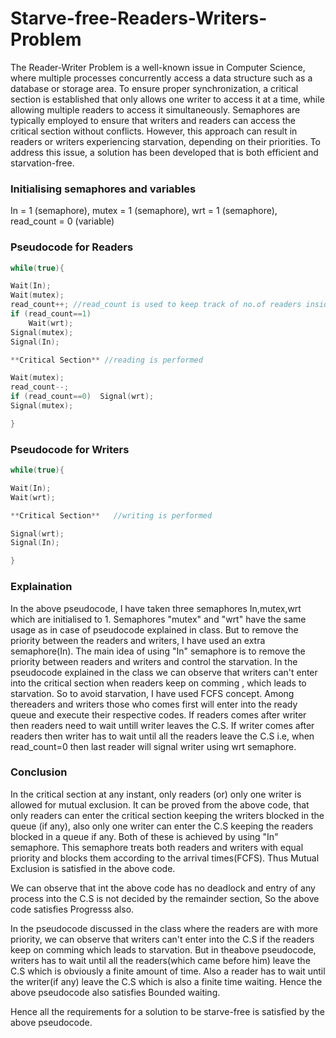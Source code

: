 # Starve-free-Readers-Writers-Problem
The Reader-Writer Problem is a well-known issue in Computer Science, where multiple processes concurrently access a data structure such as a database or storage area. To ensure proper synchronization, a critical section is established that only allows one writer to access it at a time, while allowing multiple readers to access it simultaneously. Semaphores are typically employed to ensure that writers and readers can access the critical section without conflicts. However, this approach can result in readers or writers experiencing starvation, depending on their priorities. To address this issue, a solution has been developed that is both efficient and starvation-free.

### Initialising semaphores and variables
In = 1 (semaphore),
mutex = 1 (semaphore),
wrt = 1 (semaphore),
read_count = 0 (variable)

### Pseudocode for Readers
```c++
while(true){

Wait(In);
Wait(mutex);
read_count++; //read_count is used to keep track of no.of readers inside the C.S
if (read_count==1) 
    Wait(wrt);
Signal(mutex);
Signal(In);

**Critical Section** //reading is performed

Wait(mutex);
read_count--;
if (read_count==0)  Signal(wrt);
Signal(mutex);

}
```
### Pseudocode for Writers
```c++
while(true){

Wait(In);
Wait(wrt);

**Critical Section**   //writing is performed

Signal(wrt);
Signal(In);

}
```
### Explaination
In the above pseudocode, I have taken three semaphores In,mutex,wrt which are initialised to 1. Semaphores "mutex" and "wrt" have the same usage as in case of
pseudocode explained in class. But to remove the priority between the readers and writers, I have used an extra semaphore(In). The main idea of using "In" semaphore is
to remove the priority between readers and writers and control the starvation. In the pseudocode explained in the class we can observe that writers can't enter into
the critical section when readers keep on comming , which leads to starvation. So to avoid starvation, I have used FCFS concept. Among thereaders and writers those who
comes first will enter into the ready queue and execute their respective codes. If readers comes after writer then readers need to wait untill writer leaves the C.S.
If writer comes after readers then writer has to wait until all the readers leave the C.S i.e, when read_count=0 then last reader will signal writer using wrt
semaphore.

### Conclusion

In the critical section at any instant, only readers (or) only one writer is allowed for mutual exclusion. It can be proved from the above code, that only readers
can enter the critical section keeping the writers blocked in the queue (if any), also only one writer can enter the C.S keeping the readers blocked in a queue if any.
Both of these is achieved by using "In" semaphore. This semaphore treats both readers and writers with equal priority and blocks them according to the arrival
times(FCFS). Thus Mutual Exclusion is satisfied in the above code.

We can observe that int the above code has no deadlock and entry of any process into the C.S is not decided by the remainder section, So the above code satisfies
Progresss also.

In the pseudocode discussed in the class where the readers are with more priority, we can observe that writers can't enter into the C.S if the readers keep on comming
which leads to starvation. But in theabove pseudocode, writers has to wait until all the readers(which came before him) leave the C.S which is obviously a finite
amount of time. Also a reader has to wait until the writer(if any) leave the C.S which is also a finite time waiting. Hence the above pseudocode also satisfies Bounded
waiting.

Hence all the requirements for a solution to be starve-free is satisfied by the above pseudocode.


